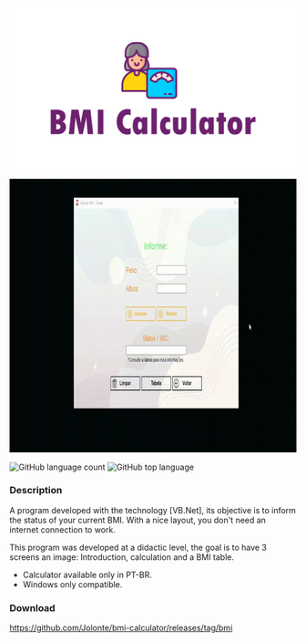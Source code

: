<p align="center">
  <img width="600" src="assets/to_readme/splashtogithub.png"
</p>

<p align="center">
  <img width="800" height="480" src="assets/to_readme/imc_git_1.gif"
</p>
  
![GitHub language count](https://img.shields.io/github/languages/count/Jolonte/bmi-calculator)
![GitHub top language](https://img.shields.io/github/languages/top/Jolonte/bmi-calculator)

### Description  
A program developed with the technology [VB.Net], its objective is to inform the status of your current BMI. With a nice layout, you don't need an internet connection to work.

This program was developed at a didactic level, the goal is to have 3 screens an image: Introduction, calculation and a BMI table.
  
  - Calculator available only in PT-BR.
  - Windows only compatible.

### Download
https://github.com/Jolonte/bmi-calculator/releases/tag/bmi
